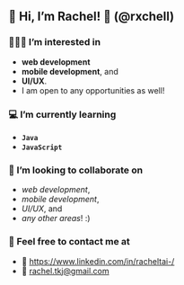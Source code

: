 ## 👋 Hi, I’m Rachel! 🤩 (@rxchell)

### 👩🏻‍💻 I’m interested in 
- **web development**
- **mobile development**, and
- **UI/UX**.
- I am open to any opportunities as well!

### 💻 I’m currently learning 
- **`Java`** 
- **`JavaScript`**
  
### 💞️ I’m looking to collaborate on 
- _web development_,
- _mobile development_,
- _UI/UX_, and
- _any other areas_! :) 

### 💬 Feel free to contact me at  
- 🔔 https://www.linkedin.com/in/racheltai-/
- 📧 rachel.tkj@gmail.com

<!---
rxchell/rxchell is a ✨ special ✨ repository because its `README.md` (this file) appears on your GitHub profile.
You can click the Preview link to take a look at your changes.
--->

